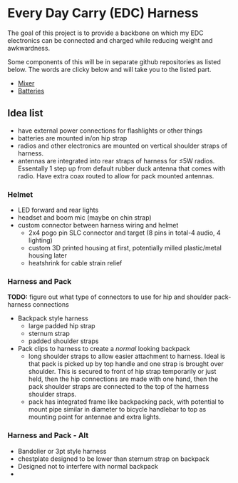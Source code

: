 # Every Day Carry (EDC) Harness

The goal of this project is to provide a backbone on which my EDC electronics
can be connected and charged while reducing weight and awkwardness.

Some components of this will be in separate github repositories as listed below.
The words are clicky below and will take you to the listed part.

-   [Mixer](https://github.com/sww1235/portable-line-mixer)
-   [Batteries](https://github.com/sww1235/portable-liIon-battery-pack)

## Idea list

-   have external power connections for flashlights or other things
-   batteries are mounted in/on hip strap
-   radios and other electronics are mounted on vertical shoulder straps of
    harness.
-   antennas are integrated into rear straps of harness for ≤5W radios.
    Essentally 1 step up from default rubber duck antenna that comes with radio.
    Have extra coax routed to allow for pack mounted antennas.



### Helmet

-   LED forward and rear lights
-   headset and boom mic (maybe on chin strap)
-   custom connector between harness wiring and helmet
    -   2x4 pogo pin SLC connector and target (8 pins in total-4 audio, 4 lighting)
    -   custom 3D printed housing at first, potentially milled plastic/metal
        housing later
    -   heatshrink for cable strain relief

### Harness and Pack

**TODO:** figure out what type of connectors to use for hip and shoulder
pack-harness connections

-   Backpack style harness
    -   large padded hip strap
    -   sternum strap
    -   padded shoulder straps
-   Pack clips to harness to create a *normal* looking backpack
    -   long shoulder straps to allow easier attachment to harness. Ideal is
        that pack is picked up by top handle and one strap is brought over
        shoulder. This is secured to front of hip strap temporarily or just
        held, then the hip connections are made with one hand, then the pack
        shoulder straps are connected to the top of the harness shoulder straps.
    -   pack has integrated frame like backpacking pack, with potential to mount
        pipe similar in diameter to bicycle handlebar to top as mounting point
        for antennae and extra lights.

### Harness and Pack - Alt

-   Bandolier or 3pt style harness
-   chestplate designed to be lower than sternum strap on backpack
-   Designed not to interfere with normal backpack
-   
